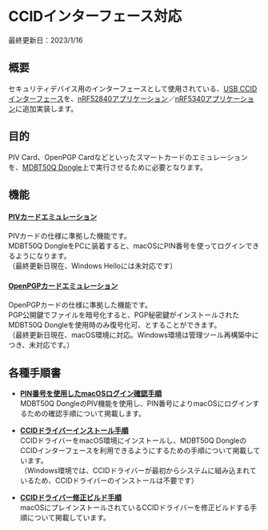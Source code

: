 # CCIDインターフェース対応

最終更新日：2023/1/16

## 概要

セキュリティデバイス用のインターフェースとして使用されている、[USB CCIDインターフェース](../CCID/ccid_lib/README.md)を、[nRF52840アプリケーション](../nRF52840_app)／[nRF5340アプリケーション](../nRF5340_app)に追加実装します。

## 目的

PIV Card、OpenPGP Cardなどといったスマートカードのエミュレーションを、[MDBT50Q Dongle](../FIDO2Device/MDBT50Q_Dongle/README.md)上で実行させるために必要となります。

## 機能

#### [PIVカードエミュレーション](../CCID/PIV/README.md)

PIVカードの仕様に準拠した機能です。<br>
MDBT50Q DongleをPCに装着すると、macOSにPIN番号を使ってログインできるようになります。<br>
（最終更新日現在、Windows Helloには未対応です）

#### [OpenPGPカードエミュレーション](../CCID/OpenPGP/README.md)

OpenPGPカードの仕様に準拠した機能です。<br>
PGP公開鍵でファイルを暗号化すると、PGP秘密鍵がインストールされたMDBT50Q Dongleを使用時のみ復号化可、とすることができます。<br>
（最終更新日現在、macOS環境に対応。Windows環境は管理ツール再構築中につき、未対応です。）

## 各種手順書

- <b>[PIN番号を使用したmacOSログイン確認手順](../FIDO2Device/MDBT50Q_Dongle/PIVPINLOGIN.md)</b><br>
MDBT50Q DongleのPIV機能を使用し、PIN番号によりmacOSにログインするための確認手順について掲載します。

- <b>[CCIDドライバーインストール手順](../CCID/INSTALLPRG.md)</b><br>
CCIDドライバーをmacOS環境にインストールし、MDBT50Q DongleのCCIDインターフェースを利用できるようにするための手順について掲載しています。<br>
（Windows環境では、CCIDドライバーが最初からシステムに組み込まれているため、CCIDドライバーのインストールは不要です）

- <b>[CCIDドライバー修正ビルド手順](../CCID/BUILDCCIDDRV.md)</b><br>
macOSにプレインストールされているCCIDドライバーを修正ビルドする手順について掲載しています。
